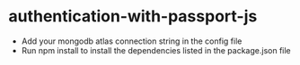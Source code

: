 # authentication-with-passport-js
- Add your mongodb atlas connection string in the config file
- Run npm install to install the dependencies listed in the package.json file
